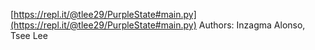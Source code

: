 [https://repl.it/@tlee29/PurpleState#main.py](https://repl.it/@tlee29/PurpleState#main.py)
Authors: Inzagma Alonso, Tsee Lee
